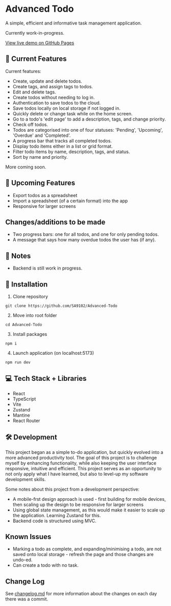 # Advanced Todo

A simple, efficient and informative task management application.

Currently work-in-progress.

[View live demo on GitHub Pages](https://sa9102.github.io/Advanced-Todo/)

<!-- ![Main page showing the list of pending and completed todo, as well as an input for todos, and a progress bar](./client/public/preview1.png)
![Main page showing filtering options: task/description, priority, tags, and pending/completed/upcoming/overdue](./public/preview2.png)
![Edit page showing fields where you can edit the todo task, description, priority and tags](./public/preview3.png)
![Grid layout of todo items](./public/preview4.png) -->

## :toolbox: Current Features

Current features:

- Create, update and delete todos.
- Create tags, and assign tags to todos.
- Edit and delete tags.
- Create todos without needing to log in.
- Authentication to save todos to the cloud.
- Save todos locally on local storage if not logged in.
- Quickly delete or change task while on the home screen.
- Go to a todo's 'edit page' to add a description, tags, and change priority.
- Check off todos.
- Todos are categorised into one of four statuses: 'Pending', 'Upcoming', 'Overdue' and 'Completed'.
- A progress bar that tracks all completed todos.
- Display todo items either in a list or grid format.
- Filter todo items by name, description, tags, and status.
- Sort by name and priority.

More coming soon.

## :test_tube: Upcoming Features

- Export todos as a spreadsheet
- Import a spreadsheet (of a certain format) into the app
- Responsive for larger screens

## Changes/additions to be made

- Two progress bars: one for all todos, and one for only pending todos.
- A message that says how many overdue todos the user has (if any).

## :memo: Notes

- Backend is still work in progress.
<!-- - Grid layout isn't perfect. I wanted to achieve some sort of 'masonry layout' with the todo items, which can be hard to do with normal CSS. I may edit it in the future, but for now I think it's good enough. -->

## :rocket: Installation

1. Clone repository

```
git clone https://github.com/SA9102/Advanced-Todo
```

2. Move into root folder

```
cd Advanced-Todo
```

3. Install packages

```
npm i
```

4. Launch application (on localhost:5173)

```
npm run dev
```

## :computer: Tech Stack + Libraries

- React
- TypeScript
- Vite
- Zustand
- Mantine
- React Router

## :hammer_and_wrench: Development

This project began as a simple to-do application, but quickly evolved into a more advanced productivity tool. The goal of this project is to challenge myself by enhancing functionality, while also keeping the user interface responsive, intuitive and efficient. This project serves as an opportunity to not only apply what I have learned, but also to level-up my software development skills.

Some notes about this project from a development perspective:

- A mobile-frst design approach is used - first building for mobile devices, then scaling up the design to be responsive for larger screens
- Using global state management, as this would make it easier to scale up the application. Learning Zustand for this.
- Backend code is structured using MVC.

## Known Issues

- Marking a todo as complete, and expanding/minimising a todo, are not saved onto local storage - refresh the page and those changes are undo-ed.
- Can create a todo with no task.

## Change Log

See [changelog.md](changelog.md) for more information about the changes on each day there was a commit.
